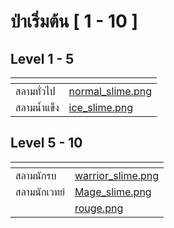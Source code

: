# ป่าเริ่มต้น \[ 1 - 10 ]

## Level 1 - 5

<table data-card-size="large" data-column-title-hidden data-view="cards" data-full-width="true"><thead><tr><th></th><th data-hidden data-card-cover data-type="files"></th></tr></thead><tbody><tr><td>สลามทั่วไป</td><td><a href="../.gitbook/assets/normal_slime.png">normal_slime.png</a></td></tr><tr><td>สลามน้ำแข็ง</td><td><a href="../.gitbook/assets/ice_slime.png">ice_slime.png</a></td></tr></tbody></table>

## Level 5 - 10

<table data-card-size="large" data-view="cards" data-full-width="true"><thead><tr><th></th><th data-hidden data-card-cover data-type="files"></th></tr></thead><tbody><tr><td>สลามนักรบ</td><td><a href="../.gitbook/assets/warrior_slime.png">warrior_slime.png</a></td></tr><tr><td>สลามนักเวทย์</td><td><a href="../.gitbook/assets/Mage_slime.png">Mage_slime.png</a></td></tr><tr><td></td><td><a href="../.gitbook/assets/rouge.png">rouge.png</a></td></tr></tbody></table>
